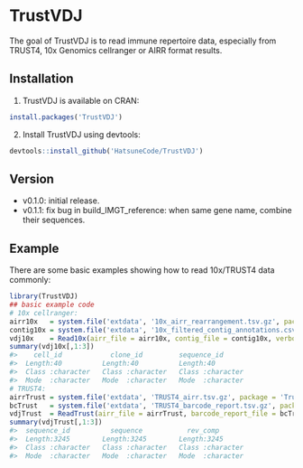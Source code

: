 
<!-- README.md is generated from README.Rmd. Please edit that file -->

# TrustVDJ

The goal of TrustVDJ is to read immune repertoire data, especially from
TRUST4, 10x Genomics cellranger or AIRR format results.

## Installation

1.  TrustVDJ is available on CRAN:

``` r
install.packages('TrustVDJ')
```

2.  Install TrustVDJ using devtools:

``` r
devtools::install_github('HatsuneCode/TrustVDJ')
```

## Version

-   v0.1.0: initial release.
-   v0.1.1: fix bug in build_IMGT_reference: when same gene name,
    combine their sequences.

## Example

There are some basic examples showing how to read 10x/TRUST4 data
commonly:

``` r
library(TrustVDJ)
## basic example code
# 10x cellranger:
airr10x   = system.file('extdata', '10x_airr_rearrangement.tsv.gz', package = 'TrustVDJ')
contig10x = system.file('extdata', '10x_filtered_contig_annotations.csv.gz', package = 'TrustVDJ')
vdj10x    = Read10x(airr_file = airr10x, contig_file = contig10x, verbose = FALSE)
summary(vdj10x[,1:3])
#>    cell_id            clone_id         sequence_id       
#>  Length:40          Length:40          Length:40         
#>  Class :character   Class :character   Class :character  
#>  Mode  :character   Mode  :character   Mode  :character
# TRUST4:
airrTrust = system.file('extdata', 'TRUST4_airr.tsv.gz', package = 'TrustVDJ')
bcTrust   = system.file('extdata', 'TRUST4_barcode_report.tsv.gz', package = 'TrustVDJ')
vdjTrust  = ReadTrust(airr_file = airrTrust, barcode_report_file = bcTrust, verbose = FALSE)
summary(vdjTrust[,1:3])
#>  sequence_id          sequence           rev_comp        
#>  Length:3245        Length:3245        Length:3245       
#>  Class :character   Class :character   Class :character  
#>  Mode  :character   Mode  :character   Mode  :character
```

